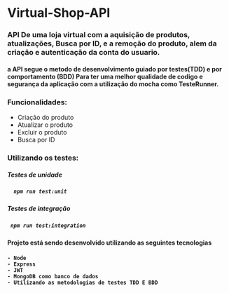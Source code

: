 # Virtual-Shop-API

<h3> API De uma loja virtual com a aquisição de produtos, atualizações, Busca por ID, e a remoção do produto,  
alem da criação e autenticação da conta do usuario. </h3>



<h4>a API segue o metodo de desenvolvimento guiado por testes(TDD) e por comportamento (BDD) Para ter uma melhor qualidade de codigo e segurança da aplicação com a
utilização do mocha como TesteRunner.</h4>

<h3> Funcionalidades: </h3>

- Criação do produto 
- Atualizar o produto
- Excluir o produto
- Busca por ID

<h3> Utilizando os testes:</h3>

<h5> Testes de unidade <h5>

      npm run test:unit
      
<h5> Testes de integração <h5>

     npm run test:integration


<h4> Projeto está sendo desenvolvido utilizando as seguintes tecnologias <h4>

    - Node
    - Express
    - JWT
    - MongoDB como banco de dados
    - Utilizando as metodologias de testes TDD E BDD


